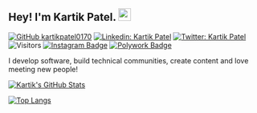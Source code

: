 ## Hey! I'm Kartik Patel. <img src="https://media.giphy.com/media/hvRJCLFzcasrR4ia7z/giphy.gif" width="25px">

[![GitHub kartikpatel0170](https://img.shields.io/github/followers/kartikpatel0170?label=follow&style=social)](https://github.com/kartikpatel0170)
[![Linkedin: Kartik Patel](https://img.shields.io/badge/-Kartik%20Patel-blue?style=flat-square&logo=Linkedin&logoColor=white&link=https://www.linkedin.com/in/kartikpatel0170/)](https://www.linkedin.com/in/kartikpatel0170/)
[![Twitter: Kartik Patel](https://img.shields.io/twitter/follow/kartikpatel0170?style=social)](https://twitter.com/kartikpatel0170)
![Visitors](https://visitor-badge.glitch.me/badge?page_id=kartikpatel0170&left_color=gray&right_color=blue)
[![Instagram Badge](https://img.shields.io/badge/-@kartikpatel0170-black?style=flat-square&labelColor=000000&logo=Instagram&link=https://instagram.com/kartikpatel0170)](https://instagram.com/kartikpatel0170)
[![Polywork Badge](https://img.shields.io/badge/-kartikpatel0170-orange?style=flat-square&logo=polywork&logoColor=black&link=http://polywork.com/kartikpatel0170)](http://polywork.com/kartikpatel0170)
  
I develop software, build technical communities, create content and love meeting new people!


[![Kartik's GitHub Stats](https://github-readme-stats.vercel.app/api?username=kartikpatel0170&hide=issues&count_private=true&show_icons=true&theme=calm)](https://github.com/kartikpatel0170/github-readme-stats)

[![Top Langs](https://github-readme-stats.vercel.app/api/top-langs/?username=kartikpatel0170&layout=compact&theme=calm)](https://github.com/kartikpatel0170/github-readme-stats)




<!--
**kartikpatel0170/kartikpatel0170** is a ✨ _special_ ✨ repository because its `README.md` (this file) appears on your GitHub profile.

Here are some ideas to get you started:

- 🔭 I’m currently working on ...
- 🌱 I’m currently learning ...
- 👯 I’m looking to collaborate on ...
- 🤔 I’m looking for help with ...
- 💬 Ask me about ...
- 📫 How to reach me: ...
- 😄 Pronouns: ...
- ⚡ Fun fact: ...
-->
